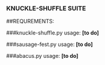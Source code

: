 ### KNUCKLE-SHUFFLE SUITE

##REQUREMENTS:

###knuckle-shuffle.py usage:
**[to do]**

###sausage-fest.py usage:
**[to do]**

###abacus.py usage:
**[to do]**

